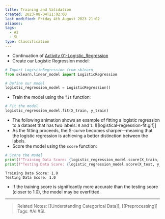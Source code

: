 ```yaml
---
title: Training and Validation
created: 2023-08-04T21:02:00
last modified: Friday 4th August 2023 21:02
aliases: 
tags:
  - AI
  - SL
type: Classification
---
```

- Continuation of [Activity 01-Logistic_Regression](file:///C:/Users/JORMIL/Work/AI_MicroBootCamp/mbc-ai/04-Classification/demos/01-Logistic_Regression)
- Create our Logistic Regression model:
```python
# Import LogisticRegression from sklearn
from sklearn.linear_model import LogisticRegression

# Define our model
logistic_regression_model = LogisticRegression()
```
- Train the model using the `fit` function:
```python
# Fit the model
logistic_regression_model.fit(X_train, y_train)
```
- The following animation shows an example of fitting a logistic regression to a dataset that has two labels: `0` and `1`:
![[logistical-regression-fit.gif]]
- As the fitting proceeds, the S-curve becomes sharper—meaning that the logistic regression is achieving a better distinction between the labels.
- Score the model using the `score` function:
```python
# Score the model
print(f"Training Data Score: {logistic_regression_model.score(X_train, y_train)}")
print(f"Testing Data Score: {logistic_regression_model.score(X_test, y_test)}")
```
```text
Training Data Score: 1.0
Testing Data Score: 1.0
```
- If the training score is significantly more accurate than the testing score (closer to 1.0), the model may be overfitted.
---
>Related Notes: [[Understanding Categorical Data]], [[Preprocessing]]
>Tags: #AI #SL 
